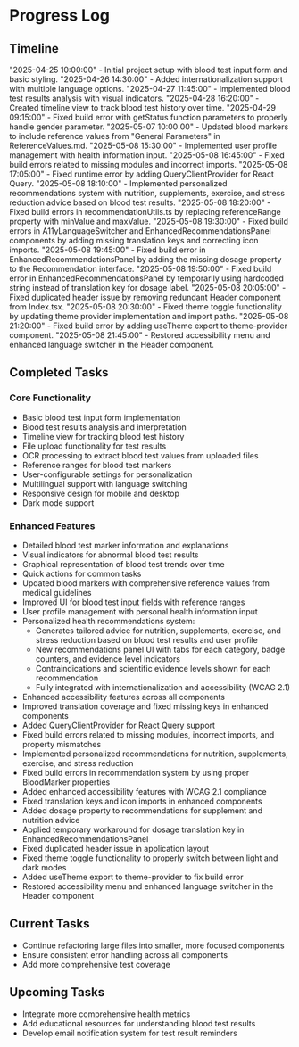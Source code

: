 # Progress Log

## Timeline

"2025-04-25 10:00:00" - Initial project setup with blood test input form and basic styling.
"2025-04-26 14:30:00" - Added internationalization support with multiple language options.
"2025-04-27 11:45:00" - Implemented blood test results analysis with visual indicators.
"2025-04-28 16:20:00" - Created timeline view to track blood test history over time.
"2025-04-29 09:15:00" - Fixed build error with getStatus function parameters to properly handle gender parameter.
"2025-05-07 10:00:00" - Updated blood markers to include reference values from "General Parameters" in ReferenceValues.md.
"2025-05-08 15:30:00" - Implemented user profile management with health information input.
"2025-05-08 16:45:00" - Fixed build errors related to missing modules and incorrect imports.
"2025-05-08 17:05:00" - Fixed runtime error by adding QueryClientProvider for React Query.
"2025-05-08 18:10:00" - Implemented personalized recommendations system with nutrition, supplements, exercise, and stress reduction advice based on blood test results.
"2025-05-08 18:20:00" - Fixed build errors in recommendationUtils.ts by replacing referenceRange property with minValue and maxValue.
"2025-05-08 19:30:00" - Fixed build errors in A11yLanguageSwitcher and EnhancedRecommendationsPanel components by adding missing translation keys and correcting icon imports.
"2025-05-08 19:45:00" - Fixed build error in EnhancedRecommendationsPanel by adding the missing dosage property to the Recommendation interface.
"2025-05-08 19:50:00" - Fixed build error in EnhancedRecommendationsPanel by temporarily using hardcoded string instead of translation key for dosage label.
"2025-05-08 20:05:00" - Fixed duplicated header issue by removing redundant Header component from Index.tsx.
"2025-05-08 20:30:00" - Fixed theme toggle functionality by updating theme provider implementation and import paths.
"2025-05-08 21:20:00" - Fixed build error by adding useTheme export to theme-provider component.
"2025-05-08 21:45:00" - Restored accessibility menu and enhanced language switcher in the Header component.

## Completed Tasks

### Core Functionality
- Basic blood test input form implementation
- Blood test results analysis and interpretation
- Timeline view for tracking blood test history
- File upload functionality for test results
- OCR processing to extract blood test values from uploaded files
- Reference ranges for blood test markers
- User-configurable settings for personalization
- Multilingual support with language switching
- Responsive design for mobile and desktop
- Dark mode support

### Enhanced Features
- Detailed blood test marker information and explanations
- Visual indicators for abnormal blood test results
- Graphical representation of blood test trends over time
- Quick actions for common tasks
- Updated blood markers with comprehensive reference values from medical guidelines
- Improved UI for blood test input fields with reference ranges
- User profile management with personal health information input
- Personalized health recommendations system:
  - Generates tailored advice for nutrition, supplements, exercise, and stress reduction based on blood test results and user profile
  - New recommendations panel UI with tabs for each category, badge counters, and evidence level indicators
  - Contraindications and scientific evidence levels shown for each recommendation
  - Fully integrated with internationalization and accessibility (WCAG 2.1)
- Enhanced accessibility features across all components
- Improved translation coverage and fixed missing keys in enhanced components
- Added QueryClientProvider for React Query support
- Fixed build errors related to missing modules, incorrect imports, and property mismatches
- Implemented personalized recommendations for nutrition, supplements, exercise, and stress reduction
- Fixed build errors in recommendation system by using proper BloodMarker properties
- Added enhanced accessibility features with WCAG 2.1 compliance
- Fixed translation keys and icon imports in enhanced components
- Added dosage property to recommendations for supplement and nutrition advice
- Applied temporary workaround for dosage translation key in EnhancedRecommendationsPanel
- Fixed duplicated header issue in application layout
- Fixed theme toggle functionality to properly switch between light and dark modes
- Added useTheme export to theme-provider to fix build error
- Restored accessibility menu and enhanced language switcher in the Header component

## Current Tasks
- Continue refactoring large files into smaller, more focused components
- Ensure consistent error handling across all components
- Add more comprehensive test coverage

## Upcoming Tasks
- Integrate more comprehensive health metrics
- Add educational resources for understanding blood test results
- Develop email notification system for test result reminders
